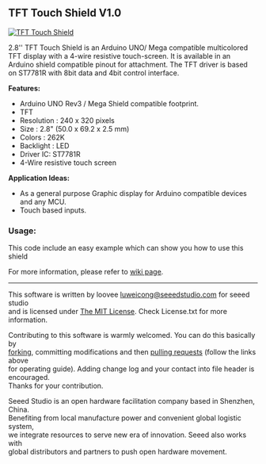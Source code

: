 TFT Touch Shield V1.0
---------------------------------------------------------
[![TFT Touch Shield](http://www.seeedstudio.com/depot/bmz_cache/a/a967213ecab106f4b7dbe34a6501d2e4.image.200x150.jpg)](http://www.seeedstudio.com/depot/28-TFT-Touch-Shield-p-864.html?cPath=73)

2.8'' TFT Touch Shield is an Arduino UNO/ Mega compatible multicolored TFT display with a 4-wire resistive touch-screen. It is available in an Arduino shield compatible pinout for attachment. The TFT driver is based on ST7781R with 8bit data and 4bit control interface. 
 
**Features:**


- Arduino UNO Rev3 / Mega Shield compatible footprint.
- TFT
- Resolution : 240 x 320 pixels
- Size : 2.8" (50.0 x 69.2 x 2.5 mm)
- Colors : 262K
- Backlight : LED
- Driver IC: ST7781R
- 4-Wire resistive touch screen
 
**Application Ideas:**

- As a general purpose Graphic display for Arduino compatible devices and any MCU.
- Touch based inputs.

### Usage:

This code include an easy example which can show you how to use this shield

For more information, please refer to [wiki page](http://www.seeedstudio.com/wiki/2.8%27%27_TFT_Touch_Shield_V1.0).

    
----


This software is written by loovee [luweicong@seeedstudio.com](luweicong@seeedstudio.com "luweicong@seeedstudio.com") for seeed studio<br>
and is licensed under [The MIT License](http://opensource.org/licenses/mit-license.php). Check License.txt for more information.<br>

Contributing to this software is warmly welcomed. You can do this basically by<br>
[forking](https://help.github.com/articles/fork-a-repo), committing modifications and then [pulling requests](https://help.github.com/articles/using-pull-requests) (follow the links above<br>
for operating guide). Adding change log and your contact into file header is encouraged.<br>
Thanks for your contribution.

Seeed Studio is an open hardware facilitation company based in Shenzhen, China. <br>
Benefiting from local manufacture power and convenient global logistic system, <br>
we integrate resources to serve new era of innovation. Seeed also works with <br>
global distributors and partners to push open hardware movement.<br>







